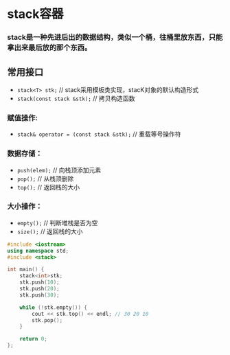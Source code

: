 # stack容器
### stack是一种**先进后出**的数据结构，类似一个桶，往桶里放东西，只能拿出来最后放的那个东西。

## 常用接口
* `stack<T> stk;` // stack采用模板类实现，stacK对象的默认构造形式
* `stack(const stack &stk);` // 拷贝构造函数

### 赋值操作:
* `stack& operator = (const stack &stk);` // 重载等号操作符

### 数据存储：
* `push(elem);` // 向栈顶添加元素
* `pop();` // 从栈顶删除
* `top();` // 返回栈的大小

### 大小操作：
* `empty();` // 判断堆栈是否为空
* `size();` // 返回栈的大小

```cpp
#include <iostream>
using namespace std;
#include <stack>

int main() {
	stack<int>stk;
	stk.push(10);
	stk.push(20);
	stk.push(30);

	while (!stk.empty()) {
		cout << stk.top() << endl; // 30 20 10
		stk.pop();
	}

	return 0;
};
```